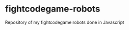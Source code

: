 fightcodegame-robots
====================

Repository of my fightcodegame robots done in Javascript
